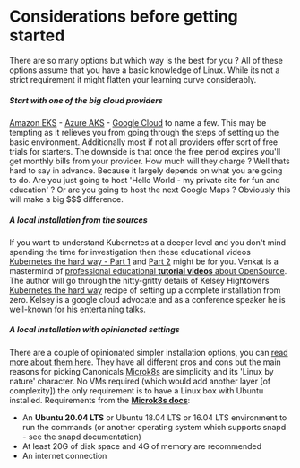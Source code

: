 # Considerations before getting started

There are so many options but which way is the best for you ?
All of these options assume that you have a basic knowledge of Linux.
While its not a strict requirement it might flatten your learning curve considerably. 

##### Start with one of the big cloud providers

[Amazon EKS](https://aws.amazon.com/de/eks/) - 
[Azure AKS](https://azure.microsoft.com/de-de/services/kubernetes-service) -
[Google Cloud](https://cloud.google.com/kubernetes-engine)
to name a few. This may be tempting as it relieves you from going through the steps of setting up the basic environment.
Additionally most if not all providers offer sort of free trials for starters. 
The downside is that once the free period expires you'll get monthly bills from your provider.
How much will they charge ? Well thats hard to say in advance. Because it largely depends on what you are going to do.
Are you just going to host 'Hello World - my private site for fun and education' ?
Or are you going to host the next Google Maps ? Obviously this will make a big $$$ difference. 

##### A local installation from the sources

If you want to understand Kubernetes at a deeper level and you don't mind spending the time for investigation then these educational videos
[Kubernetes the hard way - Part 1](https://www.youtube.com/watch?v=NvQY5tuxALY) and [Part 2](https://www.youtube.com/watch?v=2bVK-e-GuYI) might be for you.
Venkat is a mastermind of [professional educational **tutorial videos** about OpenSource](https://www.youtube.com/user/wenkatn).
The author will go through the nitty-gritty details of Kelsey Hightowers [Kubernetes the hard way](https://github.com/kelseyhightower/kubernetes-the-hard-way) recipe of setting up a complete installation from zero.
Kelsey is a google cloud advocate and as a conference speaker he is well-known for his entertaining talks.

##### A local installation with opinionated settings

There are a couple of opinionated simpler installation options, you can [read more about them here](https://www.reddit.com/r/kubernetes/comments/be0415/k3s_minikube_or_microk8s).
They have all different pros and cons but the main reasons for picking Canonicals [Microk8s](https://microk8s.io/) are simplicity and its 'Linux by nature' character.
No VMs required (which would add another layer [of complexity]) the only requirement is to have a Linux box with Ubuntu installed.
Requirements from the [**Microk8s docs**](https://microk8s.io/docs):

* An **Ubuntu 20.04 LTS** or Ubuntu 18.04 LTS or 16.04 LTS environment to run the commands
(or another operating system which supports snapd - see the snapd documentation)
* At least 20G of disk space and 4G of memory are recommended
* An internet connection
